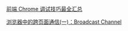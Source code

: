 [前端 Chrome 调试技巧最全汇总](https://mp.weixin.qq.com/s/SLa8nsd3rSjh9GDjY5TKdw)

[浏览器中的跨页面通信(一)：Broadcast Channel](https://www.jianshu.com/p/8a6a90ce05a4)